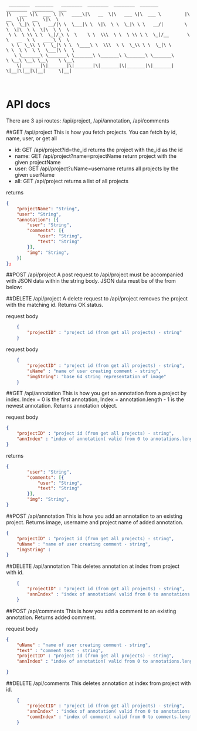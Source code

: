 ```
 ________  _______   ________  ________  ________  _______           ________  ________  ___     
|\   ___ \|\  ___ \ |\   ____\|\   __  \|\   ___ \|\  ___ \         |\   __  \|\   __  \|\  \    
\ \  \_|\ \ \   __/|\ \  \___|\ \  \|\  \ \  \_|\ \ \   __/|        \ \  \|\  \ \  \|\  \ \  \   
 \ \  \ \\ \ \  \_|/_\ \  \    \ \  \\\  \ \  \ \\ \ \  \_|/__       \ \   __  \ \   ____\ \  \  
  \ \  \_\\ \ \  \_|\ \ \  \____\ \  \\\  \ \  \_\\ \ \  \_|\ \       \ \  \ \  \ \  \___|\ \  \ 
   \ \_______\ \_______\ \_______\ \_______\ \_______\ \_______\       \ \__\ \__\ \__\    \ \__\
    \|_______|\|_______|\|_______|\|_______|\|_______|\|_______|        \|__|\|__|\|__|     \|__|
                                                                                                 
                                                                                                                                                 
```
# API docs

There are 3 api routes: /api/project, /api/annotation, /api/comments

##GET /api/project
This is how you fetch projects. You can fetch by id, name, user, or get all

- id: GET /api/project?id=the_id
    returns the project with the_id as the id
- name: GET /api/project?name=projectName
    return project with the given projectName
- user: GET /api/project?uName=username
    returns all projects by the given userName
- all: GET /api/project
    returns a list of all projects

returns 

```json
{
    "projectName": "String",
    "user": "String",
    "annotation": [{
        "user": "String",
        "comments": [{
            "user": "String",
            "text": "String"
        }],
        "img": "String",
	}]
};
```



##POST /api/project
A post request to /api/project must be accompanied with JSON data within the string body. JSON data must be of the from below:

##DELETE /api/project
A delete request to /api/project removes the project with the matching id. Returns OK status.

request body

```json
    {
        "projectID" : "project id (from get all projects) - string"
    }
```

request body
```json
    {
        "projectID" : "project id (from get all projects) - string",
        "uName" : "name of user creating comment - string",
        "imgString": "base 64 string representation of image"
    }
```
##GET /api/annotation
This is how you get an annotation from a project by index. Index = 0 is the first annotation, Index = annotation.length - 1 is the newest annotation. Returns annotation object.

request body

```json
{
	"projectID" : "project id (from get all projects) - string",
	"annIndex" : "index of annotation( valid from 0 to annotations.length - 1) - number"
}
```
returns
```json
{
        "user": "String",
        "comments": [{
            "user": "String",
            "text": "String"
        }],
        "img": "String",
}
```
##POST /api/annotation
This is how you add an annotation to an existing project. Returns image, username and project name of added annotation.
```json
{
	"projectID" : "project id (from get all projects) - string",
	"uName" : "name of user creating comment - string",
	"imgString" :
}
```

##DELETE /api/annotation
This deletes annotation at index from project with id.

```json
    {
        "projectID" : "project id (from get all projects) - string",
        "annIndex" : "index of annotation( valid from 0 to annotations.length - 1) - number"
    }
```

##POST /api/comments
This is how you add a comment to an existing annotation. Returns added comment.

request body
```json
{
	"uName" : "name of user creating comment - string",
    "text" : "comment text - string",
    "projectID" : "project id (from get all projects) - string",
    "annIndex" : "index of annotation( valid from 0 to annotations.length - 1) - number"

}
```

##DELETE /api/comments
This deletes annotation at index from project with id.

```json
    {
        "projectID" : "project id (from get all projects) - string",
        "annIndex" : "index of annotation( valid from 0 to annotations.length - 1) - number",
        "commIndex" : "index of comment( valid from 0 to comments.length - 1) - number"
    }
```